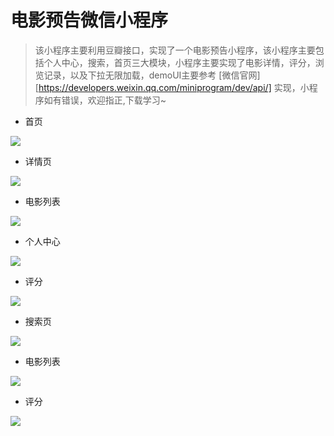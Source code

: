# 电影预告微信小程序

> 该小程序主要利用豆瓣接口，实现了一个电影预告小程序，该小程序主要包括个人中心，搜索，首页三大模块，小程序主要实现了电影详情，评分，浏览记录，以及下拉无限加载，demoUI主要参考 [微信官网][https://developers.weixin.qq.com/miniprogram/dev/api/]   实现，小程序如有错误，欢迎指正,下载学习~

* 首页

![](./img/shouye.PNG)

* 详情页

![](./img/detail.PNG)

* 电影列表

![](./img/movelist.PNG)

* 个人中心

![](./img/person.PNG)

* 评分

![](./img/pingfen.PNG)

* 搜索页

![](./img/search.PNG)

* 电影列表

![](./img/movelist.PNG)

* 评分

![](./img/pingfen2.PNG)

